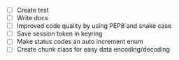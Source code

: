 - [ ] Create test
- [ ] Write docs
- [ ] Improved code quality by using PEP8 and snake case
- [ ] Save session token in keyring
- [ ] Make status codes an auto increment enum
- [ ] Create chunk class for easy data encoding/decoding
